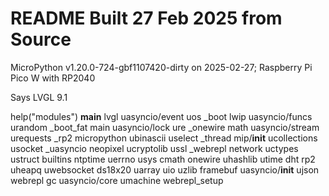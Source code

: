 # README  Built 27 Feb 2025 from Source

MicroPython v1.20.0-724-gbf1107420-dirty on 2025-02-27; Raspberry Pi Pico W with RP2040

Says LVGL 9.1

help("modules")
__main__          lvgl              uasyncio/event    uos
_boot             lwip              uasyncio/funcs    urandom
_boot_fat         main              uasyncio/lock     ure
_onewire          math              uasyncio/stream   urequests
_rp2              micropython       ubinascii         uselect
_thread           mip/__init__      ucollections      usocket
_uasyncio         neopixel          ucryptolib        ussl
_webrepl          network           uctypes           ustruct
builtins          ntptime           uerrno            usys
cmath             onewire           uhashlib          utime
dht               rp2               uheapq            uwebsocket
ds18x20           uarray            uio               uzlib
framebuf          uasyncio/__init__ ujson             webrepl
gc                uasyncio/core     umachine          webrepl_setup

